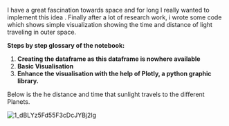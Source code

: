I have a great fascination towards space and for long I really wanted to implement this idea . Finally after a lot of research work, i wrote some code which shows simple visualization showing the time and distance of light traveling in outer space.

**Steps by step glossary of the notebook:**

1. **Creating the dataframe as this dataframe is nowhere available**
2. **Basic Visualisation**
3. **Enhance the visualisation with the help of Plotly, a python graphic library.**


Below is the he distance and time that sunlight travels to the different Planets.

![1_dBLYz5Fd55F3cDcJYBj2Ig](https://user-images.githubusercontent.com/12607006/170478007-9003a860-7ebd-4569-8e83-c8aa456e0d6d.gif)
